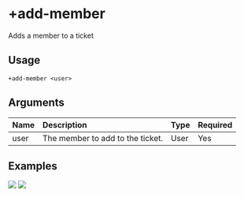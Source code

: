 # +add-member
Adds a member to a ticket

## Usage
```
+add-member <user>
```

## Arguments
Name | Description | Type | Required
:-- | :-- | :-- | :--
user | The member to add to the ticket. | User | Yes

## Examples
![](https://user-images.githubusercontent.com/111157596/199071882-317a8d63-84d7-47de-93b2-356b696f0c33.png)
![](https://user-images.githubusercontent.com/111157596/199071866-ad946c1f-dfd1-4d58-b6b8-1f5a3a483790.png)
